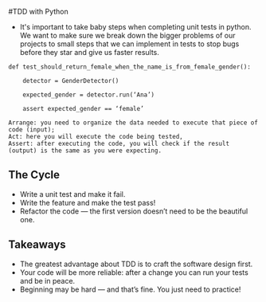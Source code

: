 #TDD with Python

* It's important to take baby steps when completing unit tests in python. We want to make sure we break down the bigger problems of our projects to small steps that we can implement in tests to stop bugs before they star and give us faster results.

```
def test_should_return_female_when_the_name_is_from_female_gender():

    detector = GenderDetector()

    expected_gender = detector.run(‘Ana’)

    assert expected_gender == ‘female’
```

    Arrange: you need to organize the data needed to execute that piece of code (input);
    Act: here you will execute the code being tested,
    Assert: after executing the code, you will check if the result (output) is the same as you were expecting.

## The Cycle 
* Write a unit test and make it fail.
* Write the feature and make the test pass!
* Refactor the code — the first version doesn’t need to be the beautiful one.

## Takeaways 
* The greatest advantage about TDD is to craft the software design first.
* Your code will be more reliable: after a change you can run your tests and be in peace.
* Beginning may be hard — and that’s fine. You just need to practice!
